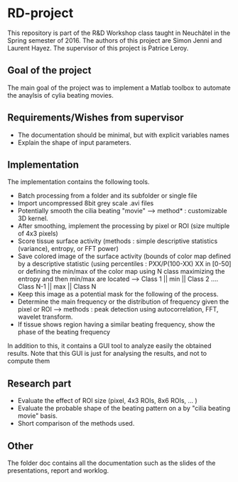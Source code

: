 # RD-project
This repository is part of the R&D Workshop class taught in Neuchâtel in the Spring semester of 2016.
The authors of this project are Simon Jenni and Laurent Hayez. The supervisor of this project is Patrice Leroy.

Goal of the project
-------------------
The main goal of the project was to implement a Matlab toolbox to automate the anaylsis of cylia beating movies.

Requirements/Wishes from supervisor
----------------------------------
- The documentation should be minimal, but with explicit variables names 
- Explain the shape of input parameters.

Implementation
--------------
The implementation contains the following tools.
- Batch processing from a folder and its subfolder or single file
- Import uncompressed 8bit grey scale .avi files
- Potentially smooth the cilia beating "movie" --> method* : customizable 3D kernel.
- After smoothing, implement the processing by pixel or ROI (size multiple of 4x3 pixels)
- Score tissue surface activity (methods : simple descriptive statistics (variance), entropy, or FFT power)
- Save colored image of the surface activity (bounds of color map  defined by a descriptive statistic (using percentiles : PXX/P(100-XX) XX in [0-50] or defining the min/max of the color map using N class maximizing the entropy and then min/max are located --> Class 1 || min || Class 2 .... Class N-1 || max || Class N
- Keep this image as a potential mask for the following of the process.
- Determine the main frequency or the distribution of frequency given the pixel or ROI --> methods : peak detection using autocorrelation, FFT, wavelet transform.
- If tissue shows region having a similar beating frequency, show the phase of the beating frequency

In addition to this, it contains a GUI tool to analyze easily the obtained results. Note that this GUI is just for analysing the results, and not to compute them

Research part
-------------
- Evaluate the effect of ROI size (pixel, 4x3 ROIs, 8x6 ROIs, ... )
- Evaluate the probable shape of the beating pattern on a by "cilia beating movie" basis.
- Short comparison of the methods used.

Other
-----
The folder doc contains all the documentation such as the slides of the presentations, report and worklog.
